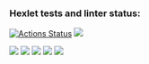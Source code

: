 ### Hexlet tests and linter status:
[![Actions Status](https://github.com/sodomova/java-project-61/workflows/hexlet-check/badge.svg)](https://github.com/sodomova/java-project-61/actions)
<a href="https://codeclimate.com/github/sodomova/java-project-61/maintainability"><img src="https://api.codeclimate.com/v1/badges/6e059baa531e12d2a18b/maintainability" /></a>

<a href="https://asciinema.org/a/hMK4y8HAScoGUoWlSlhERSLJM" target="_blank"><img src="https://asciinema.org/a/hMK4y8HAScoGUoWlSlhERSLJM.svg" /></a>
<a href="https://asciinema.org/a/fdecmeQCkN6szVl5nfHJkySkH" target="_blank"><img src="https://asciinema.org/a/fdecmeQCkN6szVl5nfHJkySkH.svg" /></a>
<a href="https://asciinema.org/a/pU6WnH2fEkvHLhjX2bsRgZwxT" target="_blank"><img src="https://asciinema.org/a/pU6WnH2fEkvHLhjX2bsRgZwxT.svg" /></a>
<a href="https://asciinema.org/a/FMiDhXylwvcnFNF2rboTqRCeU" target="_blank"><img src="https://asciinema.org/a/FMiDhXylwvcnFNF2rboTqRCeU.svg" /></a>
<a href="https://asciinema.org/a/jpgh4CMI0KnnoCQ5vxFibOi9d" target="_blank"><img src="https://asciinema.org/a/jpgh4CMI0KnnoCQ5vxFibOi9d.svg" /></a>
